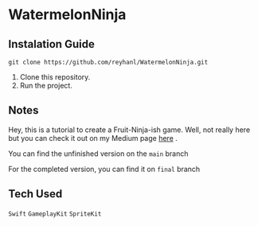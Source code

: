# WatermelonNinja
## Instalation Guide
```
git clone https://github.com/reyhanl/WatermelonNinja.git
```
1. Clone this repository.
2. Run the project.

## Notes

Hey, this is a tutorial to create a Fruit-Ninja-ish game. Well, not really here but you can 
check it out on my Medium page [here](https://medium.com/@reyhannnmuhammad9/custom-transition-using-uiviewcontrollertransitioningdelegate-swift-4b921d52f65a) .

You can find the unfinished version on the `main` branch

For the completed version, you can find it on `final` branch

## Tech Used
`Swift` `GameplayKit` `SpriteKit`
